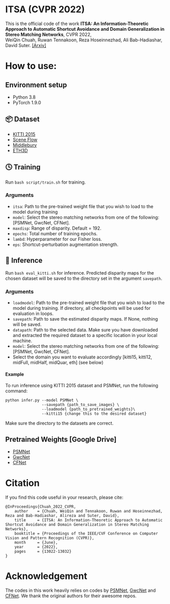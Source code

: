 # ITSA (CVPR 2022)

This is the official code of the work **ITSA: An Information-Theoretic Approach to Automatic Shortcut Avoidance and Domain Generalization in Stereo Matching Networks**, CVPR 2022, \
WeiQin Chuah, Ruwan Tennakoon, Reza Hoseinnezhad, Ali Bab-Hadiashar, David Suter. [[Arxiv]](https://arxiv.org/abs/2201.02263)

# How to use:
## Environment setup
* Python 3.8
* PyTorch 1.9.0

## :package: Dataset
* [KITTI 2015](http://www.cvlibs.net/datasets/kitti/eval_scene_flow.php?benchmark=stereo)
* [Scene Flow](https://lmb.informatik.uni-freiburg.de/resources/datasets/SceneFlowDatasets.en.html)
* [Middlebury](https://vision.middlebury.edu/stereo/data/)
* [ETH3D](https://www.eth3d.net/datasets)

## :clock4: Training
Run `bash script/train.sh` for training.
### Arguments 
* `itsa`: Path to the pre-trained weight file that you wish to load to the model during training
* `model`: Select the stereo matching networks from one of the following: [PSMNet, GwcNet, CFNet].
* `maxdisp`: Range of disparity. Default = 192.
* `epochs`: Total number of training epochs.
* `lambd`: Hyperparameter for our Fisher loss.
* `eps`: Shortcut-perturbation augmentation strength. 

## :memo: Inference
Run `bash eval_kitti.sh` for inference. Predicted disparity maps for the chosen dataset will be saved to the directory set in the argument `savepath`.
### Arguments 
* `loadmodel`: Path to the pre-trained weight file that you wish to load to the model during training. If directory, all checkpoints will be used for evaluation in loops. 
* `savepath`: Path to save the estimated disparity maps. If None, nothing will be saved.
* `datapath`: Path to the selected data. Make sure you have downloaded and extracted the required dataset to a specific location in your local machine.
* `model`: Select the stereo matching networks from one of the following: [PSMNet, GwcNet, CFNet].
* Select the domain you want to evaluate accordingly [kitti15, kitti12, midFull, midHalf, midQuar, eth] (see below)

#### Example
To run inference using KITTI 2015 dataset and PSMNet, run the following command:
```
python infer.py --model PSMNet \
                --savepath {path_to_save_images} \
                --loadmodel {path_to_pretrained_weights}\
                --kitti15 {change this to the desired dataset}
```
Make sure the directory to the datasets are correct.

## Pretrained Weights [Google Drive]
* [PSMNet](https://drive.google.com/file/d/1Hf2UUq00WVMyy6o_SuPPQFbyFholV_Nc/view?usp=drive_link)
* [GwcNet](https://drive.google.com/file/d/1sWUfL0lfwmlnUyvA5_w_p1PXluZ-vX-s/view?usp=drive_link)
* [CFNet](https://drive.google.com/file/d/1Y3SrRcvEgvjLBfYlBqglbFjzICRyk4PN/view?usp=drive_link)

# Citation
If you find this code useful in your research, please cite:
```
@InProceedings{Chuah_2022_CVPR,
    author    = {Chuah, WeiQin and Tennakoon, Ruwan and Hoseinnezhad, Reza and Bab-Hadiashar, Alireza and Suter, David},
    title     = {ITSA: An Information-Theoretic Approach to Automatic Shortcut Avoidance and Domain Generalization in Stereo Matching Networks},
    booktitle = {Proceedings of the IEEE/CVF Conference on Computer Vision and Pattern Recognition (CVPR)},
    month     = {June},
    year      = {2022},
    pages     = {13022-13032}
}
```

# Acknowledgement
The codes in this work heavily relies on codes by [PSMNet](https://github.com/JiaRenChang/PSMNet), [GwcNet](https://github.com/xy-guo/GwcNet) and [CFNet](https://github.com/gallenszl/CFNet). We thank the original authors for their awesome repos.
